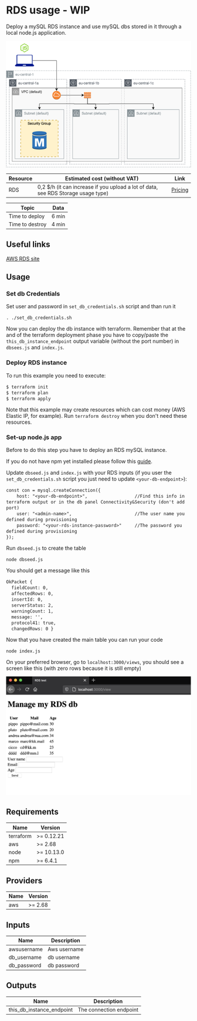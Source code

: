 # RDS usage - WIP

Deploy a mySQL RDS instance and use mySQL dbs stored in it through a local node.js application.

![appview](./images/RDSarchitecture.png)

| Resource | Estimated cost (without VAT) | Link |
|------|---------|---------|
| RDS | 0,2 $/h (it can increase if you upload a lot of data, see RDS Storage usage type)| [Pricing](https://aws.amazon.com/rds/mysql/pricing/?pg=pr&loc=2) |

| Topic | Data |
|------|---------|
| Time to deploy | 6 min |
| Time to destroy | 4 min |

## Useful links

[AWS RDS site](https://docs.aws.amazon.com/rds/index.html?nc2=h_ql_doc_rds)

## Usage

### Set db Credentials

Set user and password in `set_db_credentials.sh` script and than run it
```
. ./set_db_credentials.sh
```

Now you can deploy the db instance with terraform. Remember that at the and of the terraform deployment phase you have to copy/paste the `this_db_instance_endpoint` output variable (without the port number) in `dbsees.js` and `index.js`.

### Deploy RDS instance

To run this example you need to execute:

```
$ terraform init
$ terraform plan
$ terraform apply
```

Note that this example may create resources which can cost money (AWS Elastic IP, for example). Run `terraform destroy` when you don't need these resources.

### Set-up node.js app

Before to do this step you have to deploy an RDS mySQL instance.

If you do not have npm yet installed please follow this [guide](https://docs.npmjs.com/downloading-and-installing-node-js-and-npm).

Update `dbseed.js` and `index.js` with your RDS inputs (if you user the `set_db_credentials.sh` script you just need to update `<your-db-endpoint>`):
```
const con = mysql.createConnection({
    host: "<your-db-endpoint>",                  //Find this info in terraform output or in the db panel Connectivity&Security (don't add port)
    user: "<admin-name>",                        //The user name you defined during provisioning
    password: "<your-rds-instance-password>"     //The password you defined during provisioning
});
```
Run `dbseed.js` to create the table
```
node dbseed.js
```
You should get a message like this
```
OkPacket {
  fieldCount: 0,
  affectedRows: 0,
  insertId: 0,
  serverStatus: 2,
  warningCount: 1,
  message: '',
  protocol41: true,
  changedRows: 0 }
```
Now that you have created the main table you can run your code
```
node index.js
```
On your preferred browser, go to `localhost:3000/views`, you should see a screen like this (with zero rows because it is still empty)

![appview](./images/appview.png)

## Requirements

| Name | Version |
|------|---------|
| terraform | >= 0.12.21 |
| aws | >= 2.68 |
| node | >= 10.13.0 |
| npm | >= 6.4.1 |

## Providers

| Name | Version |
|------|---------|
| aws | >= 2.68 |

## Inputs

| Name | Description |
|------|---------|
| awsusername | Aws username |
| db_username | db username |
| db_password | db password |

## Outputs

| Name | Description |
|------|-------------|
| this\_db\_instance\_endpoint | The connection endpoint |
